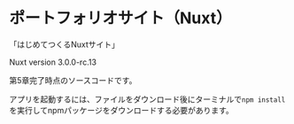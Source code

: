 # ポートフォリオサイト（Nuxt）
「はじめてつくるNuxtサイト」

Nuxt version 3.0.0-rc.13

第5章完了時点のソースコードです。

アプリを起動するには、ファイルをダウンロード後にターミナルで`npm install`を実行してnpmパッケージをダウンロードする必要があります。